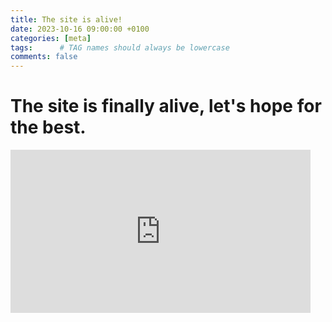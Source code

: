```yaml
---
title: The site is alive!
date: 2023-10-16 09:00:00 +0100
categories: [meta]
tags:      # TAG names should always be lowercase
comments: false
---
```




# The site is finally alive, let's hope for the best. 



<iframe src="https://giphy.com/embed/vmv47p4zksWDC" width="480" height="261" frameBorder="0" class="giphy-embed" allowFullScreen></iframe><p><a href="https://giphy.com/gifs/alive-vmv47p4zksWDC"> </a></p>